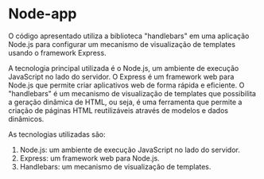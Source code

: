 # Node-app
O código apresentado utiliza a biblioteca "handlebars" em uma aplicação Node.js para configurar um mecanismo de visualização de templates usando o framework Express. 

A tecnologia principal utilizada é o Node.js, um ambiente de execução JavaScript no lado do servidor. O Express é um framework web para Node.js que permite criar aplicativos web de forma rápida e eficiente. O "handlebars" é um mecanismo de visualização de templates que possibilita a geração dinâmica de HTML, ou seja, é uma ferramenta que permite a criação de páginas HTML reutilizáveis através de modelos e dados dinâmicos.

As tecnologias utilizadas são:

1. Node.js: um ambiente de execução JavaScript no lado do servidor.
2. Express: um framework web para Node.js.
3. Handlebars: um mecanismo de visualização de templates.
